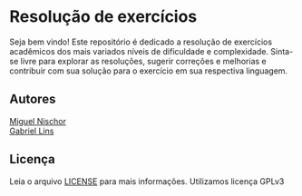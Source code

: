 # Resolução de exercícios
Seja bem vindo! Este repositório é dedicado a resolução de exercícios acadêmicos dos mais variados níveis de dificuldade e complexidade. Sinta-se livre para explorar as resoluções, sugerir correções e melhorias e contribuir com sua solução para o exercício em sua respectiva linguagem.

## Autores
[Miguel Nischor](https://www.linkedin.com/in/mgnischor/)<br />
[Gabriel Lins](https://www.linkedin.com/in/gabrielfurtadolinsmelo/)

## Licença
Leia o arquivo [LICENSE](https://github.com/codebrasil/resolucao-exercicios/blob/main/LICENSE) para mais informações. Utilizamos licença GPLv3
